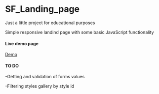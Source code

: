 # SF_Landing_page
Just a little project for educational purposes

Simple responsive landind page with some basic JavaScript functionality

#### Live demo page
[Demo](https://antaiji.github.io/SF_Landing_page/)


#### TO DO
-Getting and validation of forms values

-Filtering styles gallery by style id
